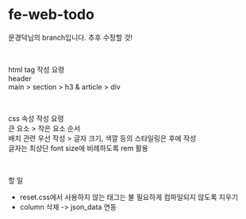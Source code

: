 # fe-web-todo
문경덕님의 branch입니다.
추후 수정할 것!

<br>

html tag 작성 요령 <br>
header <br>
main > section > h3 & article > div <br>

<br>

css 속성 작성 요령 <br> 
큰 요소 > 작은 요소 순서 <br>
배치 관련 우선 작성 > 글자 크기, 색깔 등의 스타일링은 후에 작성 <br>
글자는 최상단 font size에 비례하도록 rem 활용 <br>

<br> 

할 일
- reset.css에서 사용하지 않는 태그는 불 필요하게 컴파일되지 않도록 지우기
- column 삭제 -> json_data 연동